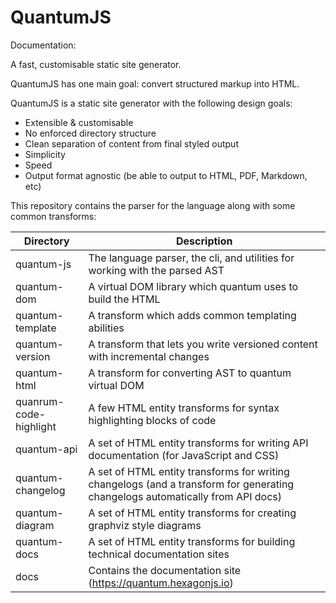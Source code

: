 # QuantumJS

Documentation: <link goes here>

A fast, customisable static site generator.

QuantumJS has one main goal: convert structured markup into HTML.

QuantumJS is a static site generator with the following design goals:

 - Extensible & customisable
 - No enforced directory structure
 - Clean separation of content from final styled output
 - Simplicity
 - Speed
 - Output format agnostic (be able to output to HTML, PDF, Markdown, etc)

This repository contains the parser for the language along with some common transforms:

|Directory|Description|
|----------|-----------|
| quantum-js | The language parser, the cli, and utilities for working with the parsed AST |
| quantum-dom | A virtual DOM library which quantum uses to build the HTML |
| quantum-template | A transform which adds common templating abilities |
| quantum-version | A transform that lets you write versioned content with incremental changes |
| quantum-html | A transform for converting AST to quantum virtual DOM |
| quanrum-code-highlight | A few HTML entity transforms for syntax highlighting blocks of code |
| quantum-api | A set of HTML entity transforms for writing API documentation (for JavaScript and CSS) |
| quantum-changelog | A set of HTML entity transforms for writing changelogs (and a transform for generating changelogs automatically from API docs) |
| quantum-diagram | A set of HTML entity transforms for creating graphviz style diagrams |
| quantum-docs | A set of HTML entity transforms for building technical documentation sites |
| docs | Contains the documentation site (https://quantum.hexagonjs.io) |
